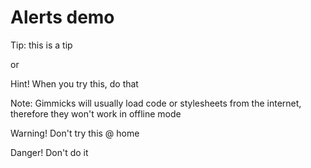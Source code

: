 # Alerts demo

Tip: this is a tip

or

Hint! When you try this, do that

Note: Gimmicks will usually load code or stylesheets from the internet, therefore they won't work in offline mode

Warning! Don't try this @ home

Danger! Don't do it
